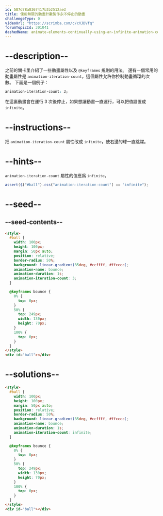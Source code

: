 ```yaml
---
id: 587d78a8367417b2b2512ae3
title: 使用無限的動畫計數製作永不停止的動畫
challengeType: 0
videoUrl: "https://scrimba.com/c/cVJDVfq"
forumTopicId: 301041
dashedName: animate-elements-continually-using-an-infinite-animation-count
---
```


# --description--

之前的關卡里介紹了一些動畫屬性以及 `@keyframes` 規則的用法。 還有一個常用的動畫屬性是 `animation-iteration-count`，這個屬性允許你控制動畫循環的次數。 下面是一個例子：

```css
animation-iteration-count: 3;
```

在這裏動畫會在運行 3 次後停止，如果想讓動畫一直運行，可以把值設置成 `infinite`。

# --instructions--

把 `animation-iteration-count` 屬性改成 `infinite`，使右邊的球一直跳躍。

# --hints--

`animation-iteration-count` 屬性的值應爲 `infinite`。

```js
assert($("#ball").css("animation-iteration-count") == "infinite");
```

# --seed--

## --seed-contents--

```html
<style>
  #ball {
    width: 100px;
    height: 100px;
    margin: 50px auto;
    position: relative;
    border-radius: 50%;
    background: linear-gradient(35deg, #ccffff, #ffcccc);
    animation-name: bounce;
    animation-duration: 1s;
    animation-iteration-count: 3;
  }

  @keyframes bounce {
    0% {
      top: 0px;
    }
    50% {
      top: 249px;
      width: 130px;
      height: 70px;
    }
    100% {
      top: 0px;
    }
  }
</style>
<div id="ball"></div>
```

# --solutions--

```html
<style>
  #ball {
    width: 100px;
    height: 100px;
    margin: 50px auto;
    position: relative;
    border-radius: 50%;
    background: linear-gradient(35deg, #ccffff, #ffcccc);
    animation-name: bounce;
    animation-duration: 1s;
    animation-iteration-count: infinite;
  }

  @keyframes bounce {
    0% {
      top: 0px;
    }
    50% {
      top: 249px;
      width: 130px;
      height: 70px;
    }
    100% {
      top: 0px;
    }
  }
</style>
<div id="ball"></div>
```
